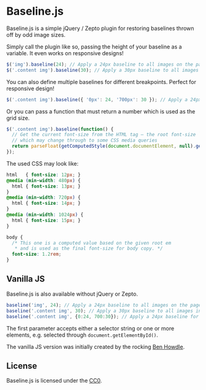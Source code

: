 # Baseline.js

Baseline.js is a simple jQuery / Zepto plugin for restoring baselines thrown off by odd image sizes.

Simply call the plugin like so, passing the height of your baseline as a variable. It even works on responsive designs!

```javascript
$('img').baseline(24); // Apply a 24px baseline to all images on the page
$('.content img').baseline(30); // Apply a 30px baseline to all images inside .content
```

You can also define multiple baselines for different breakpoints. Perfect for responsive design!

```javascript
$('.content img').baseline({ '0px': 24, '700px': 30 }); // Apply a 24px baseline for all widths, 30px for widths above 700px
```

Or you can pass a function that must return a number which is used as the grid size.

```javascript
$('.content img').baseline(function() {
  // Get the current font-size from the HTML tag – the root font-size `rem` –
  // which may change through to some CSS media queries
  return parseFloat(getComputedStyle(document.documentElement, null).getPropertyValue('font-size'));
});
```

The used CSS may look like:

```css
html   { font-size: 12px; }
@media (min-width: 480px) {
  html { font-size: 13px; }
}
@media (min-width: 720px) {
  html { font-size: 14px; }
}
@media (min-width: 1024px) {
  html { font-size: 15px; }
}

body {
  /* This one is a computed value based on the given root em
   * and is used as the final font-size for body copy. */
  font-size: 1.2rem;
}
```


## Vanilla JS

Baseline.js is also available without jQuery or Zepto.

```javascript
baseline('img', 24); // Apply a 24px baseline to all images on the page
baseline('.content img', 30); // Apply a 30px baseline to all images inside .content
baseline('.content img', {0:24, 700:30}); // Apply a 24px baseline for all widths, 30px for widths above 700px
```

The first parameter accepts either a selector string or one or more elements, e.g. selected through `document.getElementById()`.

The vanilla JS version was initially created by the rocking [Ben Howdle](https://twitter.com/benhowdle).

## License

Baseline.js is licensed under the [CC0](https://creativecommons.org/publicdomain/zero/1.0/).
